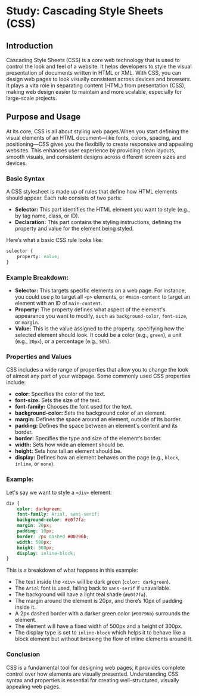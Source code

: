 # Study: Cascading Style Sheets (CSS)

## Introduction

Cascading Style Sheets (CSS) is a core web technology that is used to control the look and feel of a website. It helps developers to style the visual presentation of documents written in HTML or XML. With CSS, you can design web pages to look visually consistent across devices and browsers. It plays a vita role in separating content (HTML) from presentation (CSS), making web design easier to maintain and more scalable, especially for large-scale projects.

## Purpose and Usage

At its core, CSS is all about styling web pages.When you start defining the visual elements of an HTML document—like fonts, colors, spacing, and positioning—CSS gives you the flexibiliy to create responsive and appealing websites. This enhances user experience by providing clean layouts, smooth visuals, and consistent designs across different screen sizes and devices.

### Basic Syntax

A CSS stylesheet is made up of rules that define how HTML elements should appear. Each rule consists of two parts:

- **Selector:** This part identifies the HTML element you want to style (e.g., by tag name, class, or ID).
- **Declaration:** This part contains the styling instructions, defining the property and value for the element being styled.

Here’s what a basic CSS rule looks like:

```css
selector {
    property: value;
}
```

### Example Breakdown:

- **Selector:** This targets specific elements on a web page. For instance, you could use `p` to target all `<p>` elements, or `#main-content` to target an element with an ID of `main-content`.
- **Property:** The property defines what aspect of the element's appearance you want to modify, such as `background-color`, `font-size`, or `margin`.
- **Value:** This is the value assigned to the property, specifying how the selected element should look. It could be a color (e.g., `green`), a unit (e.g., `20px`), or a percentage (e.g., `50%`).

### Properties and Values

CSS includes a wide range of properties that allow you to change the look of almost any part of your webpage. Some commonly used CSS properties include:

- **color:** Specifies the color of the text.
- **font-size:** Sets the size of the text.
- **font-family:** Chooses the font used for the text.
- **background-color:** Sets the background color of an element.
- **margin:** Defines the space around an element, outside of its border.
- **padding:** Defines the space between an element's content and its border.
- **border:** Specifies the type and size of the element’s border.
- **width:** Sets how wide an element should be.
- **height:** Sets how tall an element should be.
- **display:** Defines how an element behaves on the page (e.g., `block`, `inline`, or `none`).

### Example:

Let's say we want to style a `<div>` element:

```css
div {
    color: darkgreen;
    font-family: Arial, sans-serif;
    background-color: #e0f7fa;
    margin: 20px;
    padding: 10px;
    border: 2px dashed #00796b;
    width: 500px;
    height: 300px;
    display: inline-block;
}
```

This is a breakdown of what happens in this example:
- The text inside the `<div>` will be dark green (`color: darkgreen`).
- The `Arial` font is used, falling back to `sans-serif` if unavailable.
- The background will have a light teal shade (`#e0f7fa`).
- The margin around the element is 20px, and there’s 10px of padding inside it.
- A 2px dashed border with a darker green color (`#00796b`) surrounds the element.
- The element will have a fixed width of 500px and a height of 300px.
- The display type is set to `inline-block` which helps it to behave like a block element but without breaking the flow of inline elements around it.

### Conclusion

CSS is a fundamental tool for designing web pages, it provides complete control over how elements are visually presented. Understanding CSS syntax and properties is essential for creating well-structured, visually appealing web pages.